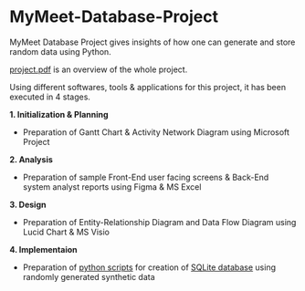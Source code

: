 # MyMeet-Database-Project
MyMeet Database Project gives insights of how one can generate and store random data using Python.

[project.pdf](https://github.com/jivaniyash/MyMeet-Database-Project/blob/main/project.pdf) is an overview of the whole project.

Using different softwares, tools & applications for this project, it has been executed in 4 stages. 

**1. Initialization & Planning**
  - Preparation of Gantt Chart & Activity Network Diagram using Microsoft Project
  
**2. Analysis**
  - Preparation of sample Front-End user facing screens & Back-End system analyst reports using Figma & MS Excel

**3. Design**
  - Preparation of Entity-Relationship Diagram and Data Flow Diagram using Lucid Chart & MS Visio

**4. Implementaion**
  - Preparation of [python scripts](https://github.com/jivaniyash/MyMeet-Database-Project/tree/main/python%20files) for creation of [SQLite database](https://github.com/jivaniyash/MyMeet-Database-Project/tree/main/database%20file) using randomly generated synthetic data
